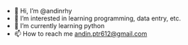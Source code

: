 - 👋 Hi, I’m @andinrhy
- 👀 I’m interested in learning programming, data entry, etc.
- 🌱 I’m currently learning python
- 📫 How to reach me andin.ptr612@gmail.com

<!---
andinrhy/andinrhy is a ✨ special ✨ repository because its `README.md` (this file) appears on your GitHub profile.
You can click the Preview link to take a look at your changes.
--->
